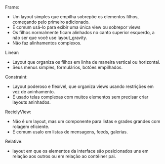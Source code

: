 Frame:

- Um layout simples que empilha sobrepõe os elementos filhos, começando pelo primeiro adicionado.
- É comum usá-lo para exibir uma única view ou sobrepor views
- Os filhos normalmente ficam alinhados no canto superior esquerdo, a não ser que você use layout_gravity.
- Não faz alinhamentos complexos.

Linear:

- Layout que organiza os filhos em linha de maneira vertical ou horizontal.
- Seus menus simples, formulários, botões empilhados.


Constraint:

- Layout poderoso e flexível, que organiza views usando restrições em vez de aninhamento.
- É usado telas complexas com muitos elementos sem precisar criar layouts aninhados.

ReciclyView:

- Não é um layout, mas um componente para listas e grades grandes com rolagem eficiente.
- É comum usalo em listas de mensagens, feeds, galerias.

Relative:

- layout em que os elementos da interface são posicionados uns em relação aos outros ou em relação ao contêiner pai.

